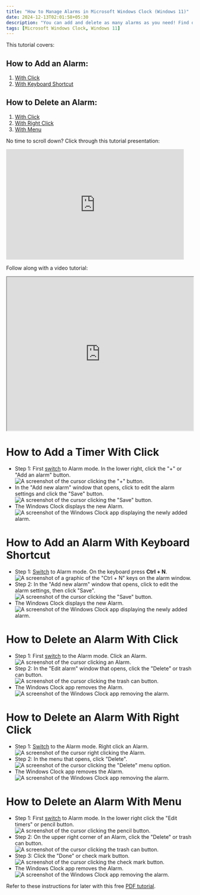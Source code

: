```yaml
---
title: "How to Manage Alarms in Microsoft Windows Clock (Windows 11)"
date: 2024-12-13T02:01:58+05:30
description: "You can add and delete as many alarms as you need! Find out how in this post."
tags: [Microsoft Windows Clock, Windows 11]
---
```

This tutorial covers:

## How to Add an Alarm:
1. [With Click](#1)
2. [With Keyboard Shortcut](#2)

## How to Delete an Alarm:
1. [With Click](#3)
2. [With Right Click](#4)
3. [With Menu](#5)

<p>No time to scroll down? Click through this tutorial presentation:</p>
<iframe src="https://docs.google.com/presentation/d/1cSeAFn-_zMthtsQIY9FA7pddtFK4U9lH2tqKAkvDfog/embed?start=false&loop=false&delayms=3000" frameborder="0" width="480" height="299" allowfullscreen="true" mozallowfullscreen="true" webkitallowfullscreen="true"></iframe>

<br />

Follow along with a video tutorial:
<iframe class="BLOG_video_class" allowfullscreen="" youtube-src-id="dMDpjbd5fSs" width="100%" height="416" src="https://www.youtube.com/embed/dMDpjbd5fSs"></iframe>

<br />

<h1 id="1">How to Add a Timer With Click</h1>

* Step 1: First [switch](https://qhtutorials.github.io/posts/how-to-edit-windows-clock-settings/) to Alarm mode. In the lower right, click the "+" or "Add an alarm" button.  <div class="stepimage">![A screenshot of the cursor clicking the "+" button.](blogclickplus1.png "Click '+' ")</div> 
* In the "Add new alarm" window that opens, click to edit the alarm settings and click the "Save" button. <div class="stepimage">![A screenshot of the cursor clicking the "Save" button.](blogclickplus2.png "Click 'Save' ")</div> 
* The Windows Clock displays the new Alarm. <div class="stepimage">![A screenshot of the Windows Clock app displaying the newly added alarm.](blogclickplus3.png "The new alarm")</div> 

<h1 id="2">How to Add an Alarm With Keyboard Shortcut</h1>

* Step 1: [Switch](https://qhtutorials.github.io/posts/how-to-edit-windows-clock-settings/) to Alarm mode. On the keyboard press **Ctrl + N**. <div class="stepimage">![A screenshot of a graphic of the "Ctrl + N" keys on the alarm window.](blogctrln1.png "Press 'Ctrl + N' ")</div> 
* Step 2: In the "Add new alarm" window that opens, click to edit the alarm settings, then click "Save". <div class="stepimage">![A screenshot of the cursor clicking the "Save" button.](blogctrln2.png  "Click 'Save' ")</div>
* The Windows Clock displays the new Alarm. <div class="stepimage">![A screenshot of the Windows Clock app displaying the newly added alarm.](blogctrln3.png  "The new alarm")</div>

<h1 id="3">How to Delete an Alarm With Click</h1>
 
* Step 1: First [switch](https://qhtutorials.github.io/posts/how-to-edit-windows-clock-settings/) to the Alarm mode. Click an Alarm. <div class="stepimage">![A screenshot of the cursor clicking an Alarm.](blogclickalarmfordelete.png  "Click an Alarm")</div>
* Step 2: In the "Edit alarm" window that opens, click the "Delete" or trash can button. <div class="stepimage">![A screenshot of the cursor clicking the trash can button.](blogclickdelete1.png "Click the trash can")</div>
* The Windows Clock app removes the Alarm. <div class="stepimage">![A screenshot of the Windows Clock app removing the alarm.](blogclickdelete2.png  "The alarm disappears")</div>

<h1 id="4">How to Delete an Alarm With Right Click</h1>

* Step 1: [Switch](https://qhtutorials.github.io/posts/how-to-edit-windows-clock-settings/) to the Alarm mode. Right click an Alarm. <div class="stepimage">![A screenshot of the cursor right clicking the Alarm.](blogrightclickdelete1.png  "Right click an alarm")</div>
* Step 2: In the menu that opens, click "Delete". <div class="stepimage">![A screenshot of the cursor clicking the "Delete" menu option.](blogrightclickdelete2.png  "Click 'Delete' ")</div>
* The Windows Clock app removes the Alarm. <div class="stepimage">![A screenshot of the Windows Clock app removing the alarm.](blogrightclickdelete3.png  "The alarm disappears")</div> 

<h1 id="5">How to Delete an Alarm With Menu</h1>

* Step 1: First [switch](https://qhtutorials.github.io/posts/how-to-edit-windows-clock-settings/) to Alarm mode. In the lower right click the "Edit timers" or pencil button. <div class="stepimage">![A screenshot of the cursor clicking the pencil button.](blogclickpencildelete1.png  "Click the pencil button")</div>
* Step 2: On the upper right corner of an Alarm, click the "Delete" or trash can button. <div class="stepimage">![A screenshot of the cursor clicking the trash can button.](blogclickpencildelete2.png  "Click the trash can")</div> 
* Step 3: Click the "Done" or check mark button. <div class="stepimage">![A screenshot of the cursor clicking the check mark button.](blogclickpencildelete3.png  "Click the check mark")</div>
* The Windows Clock app removes the Alarm. <div class="stepimage">![A screenshot of the Windows Clock app removing the alarm.](blogclickpencildelete4.png  "The alarm disappears")</div>

Refer to these instructions for later with this free [PDF tutorial](https://drive.google.com/file/d/1racm50vNP8flZqMjh43QKfbSN5uvKUSo/view?usp=sharing).

<br />









